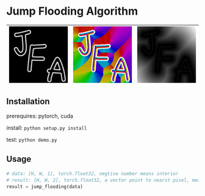 # Jump Flooding Algorithm

| ![test](assets/demo.png) | ![test](assets/result.png) | ![test](assets/result_gray.png) |
| ------------------------ | -------------------------- | ------------------------------- |

## Installation

prerequires: pytorch, cuda

install: `python setup.py install`

test: `python demo.py`

## Usage

```python
# data: [H, W, 1], torch.float32, negtive number means interior
# result: [H, W, 2], torch.float32, a vector point to nearst pixel, measure in pixel
result = jump_flooding(data)
```

